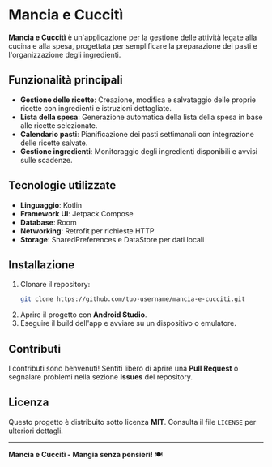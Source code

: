 # Mancia e Cuccitì

**Mancia e Cuccitì** è un'applicazione per la gestione delle attività legate alla cucina e alla spesa, progettata per semplificare la preparazione dei pasti e l'organizzazione degli ingredienti.

## Funzionalità principali
- **Gestione delle ricette**: Creazione, modifica e salvataggio delle proprie ricette con ingredienti e istruzioni dettagliate.
- **Lista della spesa**: Generazione automatica della lista della spesa in base alle ricette selezionate.
- **Calendario pasti**: Pianificazione dei pasti settimanali con integrazione delle ricette salvate.
- **Gestione ingredienti**: Monitoraggio degli ingredienti disponibili e avvisi sulle scadenze.

## Tecnologie utilizzate
- **Linguaggio**: Kotlin
- **Framework UI**: Jetpack Compose
- **Database**: Room
- **Networking**: Retrofit per richieste HTTP
- **Storage**: SharedPreferences e DataStore per dati locali

## Installazione
1. Clonare il repository:
   ```sh
   git clone https://github.com/tuo-username/mancia-e-cucciti.git
   ```
2. Aprire il progetto con **Android Studio**.
3. Eseguire il build dell'app e avviare su un dispositivo o emulatore.

## Contributi
I contributi sono benvenuti! Sentiti libero di aprire una **Pull Request** o segnalare problemi nella sezione **Issues** del repository.

## Licenza
Questo progetto è distribuito sotto licenza **MIT**. Consulta il file `LICENSE` per ulteriori dettagli.

---
**Mancia e Cuccitì - Mangia senza pensieri!** 🍽️

